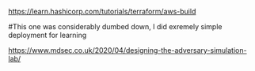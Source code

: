 https://learn.hashicorp.com/tutorials/terraform/aws-build

#This one was considerably dumbed down, I did exremely simple deployment for learning

https://www.mdsec.co.uk/2020/04/designing-the-adversary-simulation-lab/
